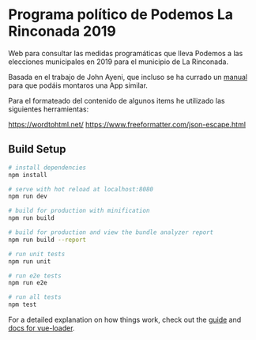 # Programa político de Podemos La Rinconada 2019

Web para consultar las medidas programáticas que lleva Podemos a las elecciones municipales en 2019 para el municipio de La Rinconada.

Basada en el trabajo de John Ayeni, que incluso se ha currado un [manual](https://medium.com/covenant-university-developers-community/building-a-simple-data-filtering-app-with-vue-js-521420c73899) para que podáis montaros una App similar. 

Para el formateado del contenido de algunos items he utilizado las siguientes herramientas:

https://wordtohtml.net/
https://www.freeformatter.com/json-escape.html

## Build Setup

``` bash
# install dependencies
npm install

# serve with hot reload at localhost:8080
npm run dev

# build for production with minification
npm run build

# build for production and view the bundle analyzer report
npm run build --report

# run unit tests
npm run unit

# run e2e tests
npm run e2e

# run all tests
npm test
```

For a detailed explanation on how things work, check out the [guide](http://vuejs-templates.github.io/webpack/) and [docs for vue-loader](http://vuejs.github.io/vue-loader).
